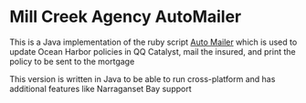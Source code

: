 # Mill Creek Agency AutoMailer

This is a Java implementation of the ruby script [Auto Mailer](https://github.com/MillCreekAgency/AutoMailer) which is used to update Ocean Harbor policies in QQ Catalyst, mail the insured, and print the policy to be sent to the mortgage

This version is written in Java to be able to run cross-platform and has additional features like Narraganset Bay support


